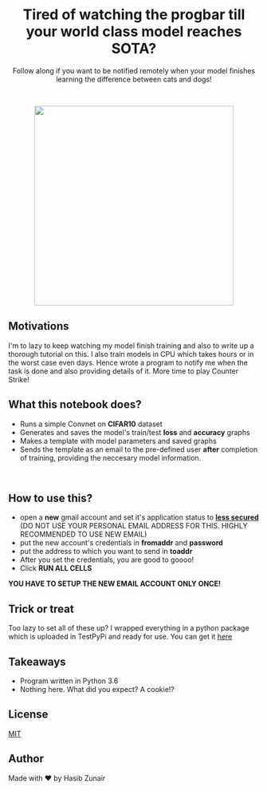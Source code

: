 <h1 align="center">
  Tired of watching the progbar till your world class model reaches SOTA?
</h1>

<p align="center">
  Follow along if you want to be notified remotely when your model finishes learning the difference between cats and dogs!
</p>

<br/>

<p align="center">
  <a href="#"><img src="/home/hasib/pynotify/media/output.png" height=400/></a>
</p>


## Motivations
<p> 
I'm to lazy to keep watching my model finish training and also to write up a thorough tutorial on this. I also train models in CPU which takes hours or in the worst case even days. Hence wrote a program to notify me when the task is done and also providing details of it. More time to play Counter Strike! 
</p>

## What this notebook does?

* Runs a simple Convnet on **CIFAR10** dataset
* Generates and saves the model's train/test **loss** and **accuracy** graphs
* Makes a template with model parameters and saved graphs
* Sends the template as an email to the pre-defined user **after** completion of training, providing the neccesary model information.
<br>

## How to use this?

* open a **new** gmail account and set it's application status to [**less secured**](https://myaccount.google.com/intro/security) (DO NOT USE YOUR PERSONAL EMAIL ADDRESS FOR THIS. HIGHLY  RECOMMENDED TO USE NEW EMAIL)
* put the new account's credentials in **fromaddr** and **password**
* put the address to which you want to send in **toaddr**
* After you set the credentials, you are good to goooo!
* Click **RUN ALL CELLS**

**YOU HAVE TO SETUP THE NEW EMAIL ACCOUNT ONLY ONCE!**


## Trick or treat

Too lazy to set all of these up? I wrapped everything in a python package which is uploaded in TestPyPi and ready for use. You can get it [here](https://test.pypi.org/project/pynotify/)

## Takeaways

* Program written in Python 3.6
* Nothing here. What did you expect? A cookie!?

## License
[MIT](https://github.com/hasibzunair/boss-detector/blob/master/LICENSE)

## Author
Made with ❤️ by Hasib Zunair
